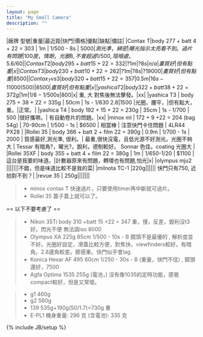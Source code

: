 ```yaml
---
layout: page
title: "My Small Camera"
description: ""
---
```

|廠牌 型號|重量|最近距|快門|價格|優點|缺點|備註|
|Contax T|body 277 + batt 4 + 22 = 303 | 1m | 1/500 - 8s | $5000 |測光準，綿密| 曝光指示太亮看不到。過片有問題|100度，情朗，光圈8,不會超過1/500, 陰暗處，5.6/60|
|Contax T2 | body 295 + batt 15 +22 =  332 | ?1m|?8s | n/a |畫質好|但有點重|x|
|Contax T3 | body 230 + batt 10 + 22 = 262 | ?1m|?8s |?19000|畫質好|但有點重|8500|
|Contax_Tvs3| body 320 + batt 15 + 22 = 357 | 0.5m | 16s -1 1000(500) | 8500 | 畫質好 | 但有點重 |x|
|yashica T2 | body 322 + batt 38 + 22 = 372g| 1m | 1/8-1/500s |$800|x| 重, 大 對焦後無法擊發。|xx|
|yashica T3 | body 275 + 38 + 22 = 335g | 50cm | 1s - 1/630 2.8|1500 |光圈，腰平，|但有點大，重。|正常。|
|yashica T4 | body 192 + 15 + 22 = 230g | 35cm | 1s - 1/700 | 500 |很好攜帶。| 有自動卷片的問題。|xx|
|minox ml   | 172 + 9 +22 = 204 (bag 54g) | 70-90cm | 1/500 - 1s | $6500 | 相當棒 | 注意快門卡住問題 | 4LR44 PX28 |
|Rollei 35  | body 366 + batt 2   + film 22 = 390g | 0.9m | 1/700 - 1s | 2000 | 質感最好,測光準, 很利。| 最重,很快沒電，且低光源不好測光。光圈不夠大 | Tessar 有暗角?，曜光?，銳利，德制較好。 Sonnar 色佳。coating 光圈大 |
|Rollei 35XF | body 355 + batt 4 + film 22 = 380g | 1m | 1/650-1/20 | $1100 |這台是我要的味道。|計數器原來有問題，轉環也有問題,怕光|x|
|olympus mju2 |||||||不錯，但是味道比較不是我的菜|
|milnota TC-1 |220g|||||| 快門只有750, 近拍對不到？|
|revue 35 | 250g|||||||

> - minox contax T 快速過片，只要使用timer再中斷就可過片。
> - Rollei 35 蓋子蓋上就可以了。


== 以下不要考慮了 ==
> - Nikon 35Ti   body 310 +batt 15 +22 = 347 重，慢，反差，銳利沒t3好。閃光不便 無法調iso 8000
> - Olympus XA    225g    85cm    1/500 - 10s - B  鏡頭不是最優的 , 解析度並不好。光圈好設定，滑蓋比較方便，對焦快，viewfinders較好。有暗角。2.8邊角較差。膠感重。快門似乎會lag. 
> - Konica Hexar AF    495    60cm         1/250 - 30s - B  (重量，快門不佳) , 鏡頭還好，7500
> - Agfa Optima 1535        255g (電池，) 沒有像1035的定時功能，感覺compact較好，但是又常壞。

> - g1 460g
> - g2 560g
> - 139 535g+190g(50/1.7)=730g 重
> - E-PL1 機身重量: 296 克 (含電池): 335 克


{% include JB/setup %}

